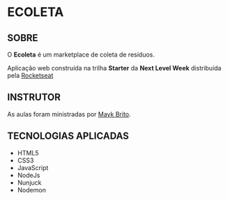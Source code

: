 # ECOLETA

## SOBRE
O **Ecoleta** é um marketplace de coleta de resíduos.

Aplicação web construída na trilha **Starter** da **Next Level Week** distribuída pela [Rocketseat](https://rocketseat.com.br/)

## INSTRUTOR
As aulas foram ministradas por [Mayk Brito](https://github.com/maykbrito).

## TECNOLOGIAS APLICADAS
- HTML5
- CSS3
- JavaScript
- NodeJs
- Nunjuck
- Nodemon